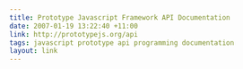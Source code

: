 ```yaml
---
title: Prototype Javascript Framework API Documentation
date: 2007-01-19 13:22:40 +11:00
link: http://prototypejs.org/api
tags: javascript prototype api programming documentation
layout: link
---
```

